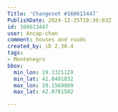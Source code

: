 ```yaml
---
Title: 'Changeset #160613447'
PublishDate: 2024-12-25T18:36:03Z
id: 160613447
user: Ancap-chan
comment: houses and roads
created_by: iD 2.30.4
tags:
- Montenegro
bbox:
  min_lon: 19.1321129
  min_lat: 42.0491832
  max_lon: 19.1569809
  max_lat: 42.0781502

---
```

